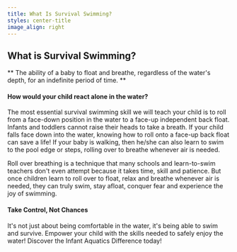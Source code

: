 ```yaml
---
title: What Is Survival Swimming?
styles: center-title
image_align: right
---
```


## What is Survival Swimming?

** The ability of a baby to float and breathe, regardless of the water's depth, for an indefinite period of time. **

#### How would your child react alone in the water?
The most essential survival swimming skill we will teach your child is to roll from a face-down position in the water to a face-up independent back float. Infants and toddlers cannot raise their heads to take a breath. If your child falls face down into the water, knowing how to roll onto a face-up back float can save a life! If your baby is walking, then he/she can also learn to swim to the pool edge or steps, rolling over to breathe whenever air is needed.

Roll over breathing is a technique that many schools and learn-to-swim teachers don't even attempt because it takes time, skill and patience. But once children learn to roll over to float, relax and breathe whenever air is needed, they can truly swim, stay afloat, conquer fear and experience the joy of swimming.

#### Take Control, Not Chances
It's not just about being comfortable in the water, it's being able to swim and survive. Empower your child with the skills needed to safely enjoy the water! Discover the Infant Aquatics Difference today!